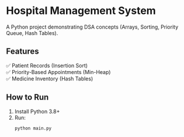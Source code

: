 # Hospital Management System  
A Python project demonstrating DSA concepts (Arrays, Sorting, Priority Queue, Hash Tables).

## Features  
✅ Patient Records (Insertion Sort)  
✅ Priority-Based Appointments (Min-Heap)  
✅ Medicine Inventory (Hash Tables)  

## How to Run  
1. Install Python 3.8+  
2. Run:  
   ```bash
   python main.py